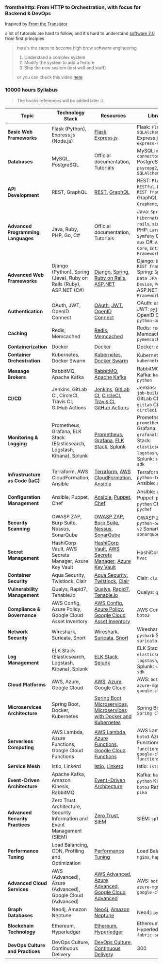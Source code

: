 ### fromthehttp: From HTTP to Orchestration, with focus for Backend & DevOps

Inspired by [From the Transistor](https://github.com/geohot/fromthetransistor)

a lot of tutorials are hard to follow, and it's hard to understand [software 2.0](https://karpathy.medium.com/software-2-0-a64152b37c35) from first principles

> here's the steps to become high brow software engineering
>
> 1. Understand a complex system
> 2. Modify the system to add a feature
> 3. Ship the new system (test well and stuff)
>
> or you can check this video [here](https://youtu.be/N2bXEUSAiTI?t=1265)

### 10000 hours Syllabus
> The books references will be added later :)

| **Topic**                         | **Technology Stack**                                                                                        | **Resources**                                                                                                      | **Libraries**                              | **Hours** |
|-----------------------------------|-------------------------------------------------------------------------------------------------------------|--------------------------------------------------------------------------------------------------------------------|--------------------------------------------|-----------|
| **Basic Web Frameworks**          | Flask (Python), Express.js (Node.js)                                                                        | [Flask](https://flask.palletsprojects.com/en/2.0.x/tutorial/), [Express.js](https://expressjs.com/en/starter/installing.html) | Flask: `Flask-SQLAlchemy` Express.js: `express-validator` | 400       |
| **Databases**                     | MySQL, PostgreSQL                                                                                           | Official documentation, Tutorials                                                                                  | MySQL: `mysql-connector-python` PostgreSQL: `psycopg2`, `SQLAlchemy` | 400       |
| **API Development**               | REST, GraphQL                                                                                               | [REST](https://restfulapi.net/), [GraphQL](https://graphql.org/learn/)                                             | REST: `Flask-RESTful`, `Django REST framework` GraphQL: `Graphene`, `Apollo` | 400       |
| **Advanced Programming Languages**| Java, Ruby, PHP, Go, C#                                                                                     | Official documentation, Tutorials                                                                                  | Java: `Spring Boot`, `Hibernate` Ruby: `rails`, `sinatra` PHP: `Laravel`, `Symfony` Go: `gin`, `mux` C#: `ASP.NET Core`, `Entity Framework` | 600       |
| **Advanced Web Frameworks**       | Django (Python), Spring (Java), Ruby on Rails (Ruby), ASP.NET (C#)                                          | [Django](https://docs.djangoproject.com/en/stable/intro/tutorial01/), [Spring](https://spring.io/guides/gs/spring-boot/), [Ruby on Rails](https://guides.rubyonrails.org/getting_started.html), [ASP.NET](https://dotnet.microsoft.com/learn/aspnet/hello-world-tutorial) | Django: `Django REST framework` Spring: `Spring Data JPA` Rails: `Devise`, `Pundit` ASP.NET: `Entity Framework` | 800       |
| **Authentication**                | OAuth, JWT, OpenID Connect                                                                                  | [OAuth](https://oauth.net/getting-started/), [JWT](https://jwt.io/introduction/), [OpenID Connect](https://openid.net/connect/) | OAuth: `oauthlib` JWT: `pyjwt` OpenID Connect: `python-oauthlib` | 300       |
| **Caching**                       | Redis, Memcached                                                                                            | [Redis](https://redis.io/documentation), [Memcached](https://memcached.org/about)                                   | Redis: `redis-py` Memcached: `pymemcache` | 200       |
| **Containerization**              | Docker                                                                                                      | [Docker](https://docs.docker.com/get-started/)                                                                      | Docker: `docker-py`                        | 400       |
| **Container Orchestration**       | Kubernetes, Docker Swarm                                                                                    | [Kubernetes](https://kubernetes.io/docs/tutorials/), [Docker Swarm](https://docs.docker.com/engine/swarm/)         | Kubernetes: `kubernetes-client`            | 500       |
| **Message Brokers**               | RabbitMQ, Apache Kafka                                                                                      | [RabbitMQ](https://www.rabbitmq.com/getstarted.html), [Apache Kafka](https://kafka.apache.org/documentation/)       | RabbitMQ: `pika` Kafka: `kafka-python`     | 300       |
| **CI/CD**                         | Jenkins, GitLab CI, CircleCI, Travis CI, GitHub Actions                                                     | [Jenkins](https://www.jenkins.io/doc/), [GitLab CI](https://docs.gitlab.com/ee/ci/), [CircleCI](https://circleci.com/docs/), [Travis CI](https://docs.travis-ci.com/), [GitHub Actions](https://docs.github.com/en/actions) | Jenkins: `jenkins-job-builder` GitLab CI: `python-gitlab` CircleCI: `circleci` | 500       |
| **Monitoring & Logging**          | Prometheus, Grafana, ELK Stack (Elasticsearch, Logstash, Kibana), Splunk                                    | [Prometheus](https://prometheus.io/docs/introduction/overview/), [Grafana](https://grafana.com/docs/grafana/latest/getting-started/), [ELK Stack](https://www.elastic.co/what-is/elk-stack), [Splunk](https://docs.splunk.com/Documentation/Splunk) | Prometheus: `prometheus_client` Grafana: `grafanalib` ELK Stack: `elasticsearch`, `logstash`, `kibana` Splunk: `splunk-sdk` | 500       |
| **Infrastructure as Code (IaC)**  | Terraform, AWS CloudFormation, Ansible                                                                      | [Terraform](https://learn.hashicorp.com/terraform), [AWS CloudFormation](https://docs.aws.amazon.com/cloudformation/index.html), [Ansible](https://docs.ansible.com/ansible/latest/user_guide/index.html) | Terraform: `python-terraform` Ansible: `ansible` | 500       |
| **Configuration Management**      | Ansible, Puppet, Chef                                                                                       | [Ansible](https://docs.ansible.com/ansible/latest/user_guide/index.html), [Puppet](https://puppet.com/docs/puppet/latest/puppet_index.html), [Chef](https://docs.chef.io/) | Ansible: `ansible` Puppet: `puppet-python` Chef: `pychef` | 400       |
| **Security Scanning**             | OWASP ZAP, Burp Suite, Nessus, SonarQube                                                                    | [OWASP ZAP](https://www.zaproxy.org/getting-started/), [Burp Suite](https://portswigger.net/burp/documentation/desktop/getting-started), [Nessus](https://www.tenable.com/products/nessus), [SonarQube](https://docs.sonarqube.org/latest/) | OWASP ZAP: `python-owasp-zap-v2` SonarQube: `sonarqube` | 400       |
| **Secret Management**             | HashiCorp Vault, AWS Secrets Manager, Azure Key Vault                                                       | [HashiCorp Vault](https://learn.hashicorp.com/vault), [AWS Secrets Manager](https://docs.aws.amazon.com/secretsmanager/latest/userguide/intro.html), [Azure Key Vault](https://docs.microsoft.com/en-us/azure/key-vault/general/overview) | HashiCorp Vault: `hvac`                    | 300       |
| **Container Security**            | Aqua Security, Twistlock, Clair                                                                             | [Aqua Security](https://www.aquasec.com/resources/), [Twistlock](https://docs.paloaltonetworks.com/prisma/prisma-cloud/prisma-cloud-admin-compute.html), [Clair](https://github.com/quay/clair) | Clair: `clair`                             | 300       |
| **Vulnerability Management**      | Qualys, Rapid7, Tenable.io                                                                                  | [Qualys](https://www.qualys.com/documentation/), [Rapid7](https://www.rapid7.com/services/documentation/), [Tenable.io](https://docs.tenable.com/tenableio/) | Qualys: `qualysapi`                        | 300       |
| **Compliance & Governance**       | AWS Config, Azure Policy, Google Cloud Asset Inventory                                                     | [AWS Config](https://docs.aws.amazon.com/config/latest/developerguide/WhatIsConfig.html), [Azure Policy](https://docs.microsoft.com/en-us/azure/governance/policy/overview), [Google Cloud Asset Inventory](https://cloud.google.com/asset-inventory/docs/overview) | AWS Config: `boto3`                        | 300       |
| **Network Security**              | Wireshark, Suricata, Snort                                                                                  | [Wireshark](https://www.wireshark.org/docs/wsug_html_chunked/), [Suricata](https://suricata.io/docs/), [Snort](https://www.snort.org/documents) | Wireshark: `pyshark` Suricata: `suricata-update` | 300       |
| **Log Management**                | ELK Stack (Elasticsearch, Logstash, Kibana), Splunk                                                         | [ELK Stack](https://www.elastic.co/what-is/elk-stack), [Splunk](https://docs.splunk.com/Documentation/Splunk)       | ELK Stack: `elasticsearch`, `logstash`, `kibana` Splunk: `splunk-sdk` | 500       |
| **Cloud Platforms**               | AWS, Azure, Google Cloud                                                                                    | [AWS](https://aws.amazon.com/training/), [Azure](https://docs.microsoft.com/en-us/learn/azure/), [Google Cloud](https://cloud.google.com/training) | AWS: `boto3` Azure: `azure-mgmt` GCP: `google-cloud` | 500       |
| **Microservices Architecture**    | Spring Boot, Docker, Kubernetes                                                                             | [Spring Boot Microservices](https://spring.io/guides/gs/spring-boot/), [Microservices with Docker and Kubernetes](https://docs.microsoft.com/en-us/dotnet/architecture/microservices/) | Spring Boot: `Spring Cloud`                | 400       |
| **Serverless Computing**          | AWS Lambda, Azure Functions, Google Cloud Functions                                                         | [AWS Lambda](https://aws.amazon.com/lambda/getting-started/), [Azure Functions](https://docs.microsoft.com/en-us/azure/azure-functions/functions-overview), [Google Cloud Functions](https://cloud.google.com/functions/docs) | AWS Lambda: `boto3` Azure Functions: `azure-functions` GCP: `google-cloud-functions` | 400       |
| **Service Mesh**                  | Istio, Linkerd                                                                                               | [Istio](https://istio.io/latest/docs/setup/getting-started/), [Linkerd](https://linkerd.io/2/getting-started/)      | Istio: `istio-client`                      | 300       |
| **Event-Driven Architecture**     | Apache Kafka, Amazon Kinesis, RabbitMQ                                                                      | [Event-Driven Architecture](https://martinfowler.com/articles/201701-event-driven.html)                            | Kafka: `kafka-python` Kinesis: `boto3` RabbitMQ: `pika` | 400       |
| **Advanced Security Practices**   | Zero Trust Architecture, Security Information and Event Management (SIEM)                                   | [Zero Trust](https://csrc.nist.gov/publications/detail/sp/800-207/final), [SIEM](https://www.splunk.com/en_us/solutions/siem.html) | SIEM: `splunk-sdk`                         | 300       |
| **Performance Tuning**            | Load Balancing, CDN, Profiling and Optimization                                                              | [Performance Tuning](https://developers.google.com/web/fundamentals/performance/optimizing-content-efficiency/)     | Load Balancing: `nginx`, `haproxy`         | 300       |
| **Advanced Cloud Services**       | AWS (Advanced), Azure (Advanced), Google Cloud (Advanced)                                                   | [AWS Advanced](https://aws.amazon.com/training/advanced/), [Azure Advanced](https://docs.microsoft.com/en-us/learn/azure/), [Google Cloud Advanced](https://cloud.google.com/training) | AWS: `boto3` Azure: `azure-mgmt` GCP: `google-cloud` | 500       |
| **Graph Databases**               | Neo4j, Amazon Neptune                                                                                       | [Neo4j](https://neo4j.com/developer/get-started/), [Amazon Neptune](https://docs.aws.amazon.com/neptune/latest/userguide/getting-started.html) | Neo4j: `py2neo`                            | 300       |
| **Blockchain Technology**         | Ethereum, Hyperledger                                                                                       | [Ethereum](https://ethereum.org/en/developers/), [Hyperledger](https://www.hyperledger.org/learn)                   | Ethereum: `web3.py` Hyperledger: `fabric-sdk-py` | 300       |
| **DevOps Culture and Practices**  | DevOps Culture, Continuous Delivery                                                                        | [DevOps Culture](https://www.atlassian.com/devops), [Continuous Delivery](https://martinfowler.com/books/continuousDelivery.html)                           | 300       |